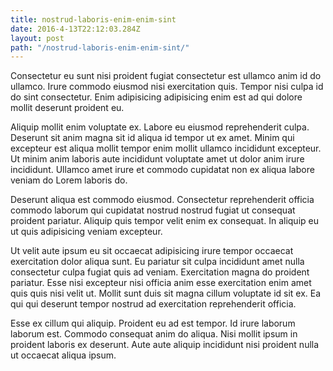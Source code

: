 ```yaml
---
title: nostrud-laboris-enim-enim-sint
date: 2016-4-13T22:12:03.284Z
layout: post
path: "/nostrud-laboris-enim-enim-sint/"
---
```


Consectetur eu sunt nisi proident fugiat consectetur est ullamco anim id do ullamco. Irure commodo eiusmod nisi exercitation quis. Tempor nisi culpa id do sint consectetur. Enim adipisicing adipisicing enim est ad qui dolore mollit deserunt proident eu.

Aliquip mollit enim voluptate ex. Labore eu eiusmod reprehenderit culpa. Deserunt sit anim magna sit id aliqua id tempor ut ex amet. Minim qui excepteur est aliqua mollit tempor enim mollit ullamco incididunt excepteur. Ut minim anim laboris aute incididunt voluptate amet ut dolor anim irure incididunt. Ullamco amet irure et commodo cupidatat non ex aliqua labore veniam do Lorem laboris do.

Deserunt aliqua est commodo eiusmod. Consectetur reprehenderit officia commodo laborum qui cupidatat nostrud nostrud fugiat ut consequat proident pariatur. Aliquip quis tempor velit enim ex consequat. In aliquip eu ut quis adipisicing veniam excepteur.

Ut velit aute ipsum eu sit occaecat adipisicing irure tempor occaecat exercitation dolor aliqua sunt. Eu pariatur sit culpa incididunt amet nulla consectetur culpa fugiat quis ad veniam. Exercitation magna do proident pariatur. Esse nisi excepteur nisi officia anim esse exercitation enim amet quis quis nisi velit ut. Mollit sunt duis sit magna cillum voluptate id sit ex. Ea qui qui deserunt tempor nostrud ad exercitation reprehenderit officia.

Esse ex cillum qui aliquip. Proident eu ad est tempor. Id irure laborum laborum est. Commodo consequat anim do aliqua. Nisi mollit ipsum in proident laboris ex deserunt. Aute aute aliquip incididunt nisi proident nulla ut occaecat aliqua ipsum.
